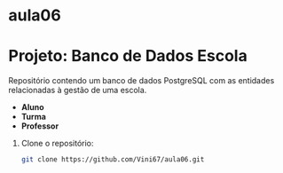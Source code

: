# aula06
# Projeto: Banco de Dados Escola


Repositório contendo um banco de dados PostgreSQL com as entidades relacionadas à gestão de uma escola.

- **Aluno**
- **Turma**
- **Professor**


1. Clone o repositório:
   ```bash
   git clone https://github.com/Vini67/aula06.git
